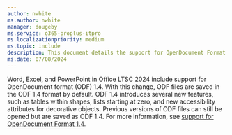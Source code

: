 ```yaml
---
author: nwhite
ms.author: nwhite
manager: dougeby
ms.service: o365-proplus-itpro
ms.localizationpriority: medium
ms.topic: include
description: This document details the support for OpenDocument Format (ODF) 1.4 in Office LTSC preview.
ms.date: 07/08/2024
---
```

<!--This file is shared by overview-ltsc-preview.md, overview-mac-preview.md. Headings are driven by article context.-->
Word, Excel, and PowerPoint in Office LTSC 2024 include support for OpenDocument format (ODF) 1.4. With this change, ODF files are saved in the ODF 1.4 format by default. ODF 1.4 introduces several new features, such as tables within shapes, lists starting at zero, and new accessibility attributes for decorative objects. Previous versions of ODF files can still be opened but are saved as ODF 1.4. For more information, see [support for OpenDocument Format 1.4](https://insider.microsoft365.com/blog/microsoft-365-apps-now-support-opendocument-format-1-4).